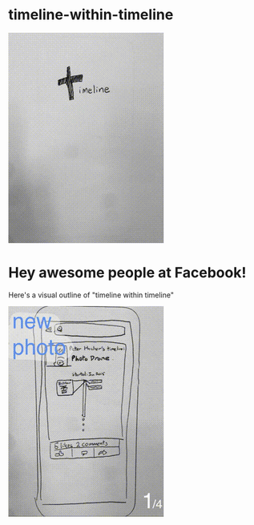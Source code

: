 timeline-within-timeline
=====
![title](title.gif)

Hey awesome people at Facebook! 
=====

Here's a visual outline of "timeline within timeline"

![progression](progression.gif)
